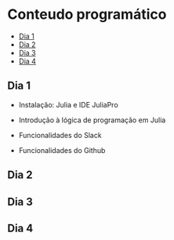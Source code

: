 # Conteudo programático

<!-- TOC depthFrom:2 depthTo:6 withLinks:1 updateOnSave:1 orderedList:0 -->

- [Dia 1](#dia-1)
- [Dia 2](#dia-2)
- [Dia 3](#dia-3)
- [Dia 4](#dia-4)

<!-- /TOC -->

## Dia 1

- Instalação: Julia e IDE JuliaPro

- Introdução à lógica de programação em Julia

- Funcionalidades do Slack

- Funcionalidades do Github

## Dia 2

## Dia 3

## Dia 4

